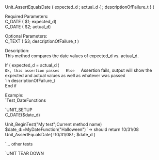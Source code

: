 ﻿Unit_AssertEqualsDate ( expected_d ; actual_d { ; descriptionOfFailure_t } )    Required Parameters:  C_DATE ( $1; expected_d)  C_DATE ( $2; actual_d)    Optional Parameters:  C_TEXT ( $3; descriptionOfFailure_t )    Description:  This method compares the date values of expected_d vs. actual_d.    If ( expected_d = actual_d )      `Ok, this assertion passes  Else      `Assertion fails, output will show the expected and actual values as well as whatever was passed      `in descriptionOfFailure_t  End if    Example:  `Test_DateFunctions    `UNIT_SETUP  C_DATE($date_d)    Unit_BeginTest("My test";Current method name)  $date_d:=MyDateFunction("Halloween") `-> should return 10/31/08  Unit_AssertEqualsDate( !10/31/08! ; $date_d )    `... other tests    `UNIT TEAR DOWN